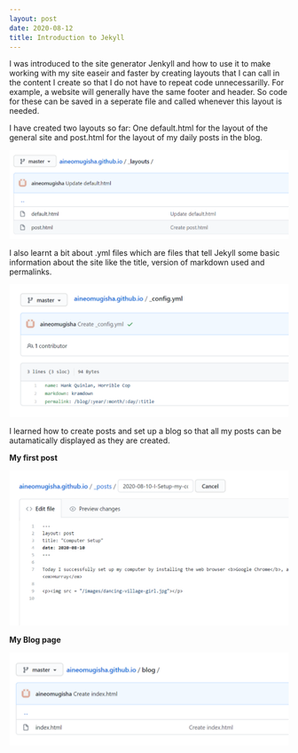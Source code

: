 ```yaml
---
layout: post
date: 2020-08-12
title: Introduction to Jekyll
---
```



I was introduced to the site generator Jenkyll and how to use it to make working with my site easeir and faster by creating layouts that I can call in the content I create so that I do not have to repeat code unnecessarilly. For example, a website will generally have the same footer and header. So code for these can be saved in a seperate file and called whenever this layout is needed. 
<p>I have created two layouts so far: One default.html for the layout of the general site and post.html for the layout of my daily posts in the blog.</p>
<p><img src="/images/layouts.png"></p>
I also learnt a bit about .yml files which are files that tell Jekyll some basic information about the site like the title, version of markdown used and permalinks.
<p><img src="/images/yml.png"></p>
I learned how to create posts and set up a blog so that all my posts can be autamatically displayed as they are created.

<b> My first post
<p><img src="/images/firstpost.png"></p>

My Blog page</b>
<p><img src="/images/blog.png"></p>
